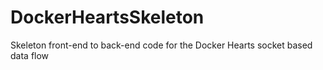 # DockerHeartsSkeleton
Skeleton front-end to back-end code for the Docker Hearts socket based data flow
